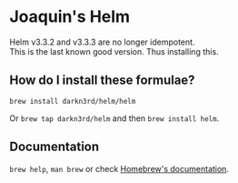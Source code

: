 # Joaquin's Helm

Helm v3.3.2 and v3.3.3 are no longer idempotent.  
This is the last known good version.  Thus installing this.

## How do I install these formulae?
`brew install darkn3rd/helm/helm`

Or `brew tap darkn3rd/helm` and then `brew install helm`.

## Documentation
`brew help`, `man brew` or check [Homebrew's documentation](https://docs.brew.sh).
